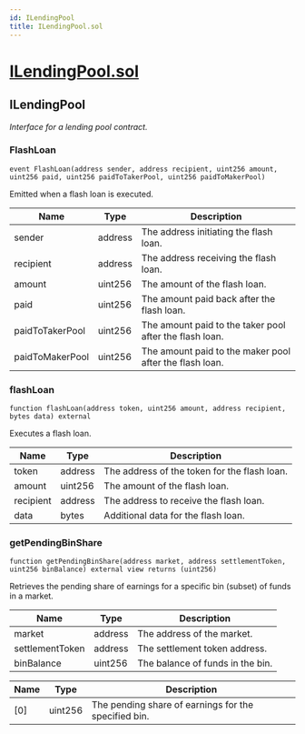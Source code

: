 ```yaml
---
id: ILendingPool
title: ILendingPool.sol
---
```

# [ILendingPool.sol](https://github.com/chromatic-protocol/contracts/tree/main/contracts/core/interfaces/vault/ILendingPool.sol)

## ILendingPool

_Interface for a lending pool contract._

### FlashLoan

```solidity
event FlashLoan(address sender, address recipient, uint256 amount, uint256 paid, uint256 paidToTakerPool, uint256 paidToMakerPool)
```

Emitted when a flash loan is executed.

| Name | Type | Description |
| ---- | ---- | ----------- |
| sender | address | The address initiating the flash loan. |
| recipient | address | The address receiving the flash loan. |
| amount | uint256 | The amount of the flash loan. |
| paid | uint256 | The amount paid back after the flash loan. |
| paidToTakerPool | uint256 | The amount paid to the taker pool after the flash loan. |
| paidToMakerPool | uint256 | The amount paid to the maker pool after the flash loan. |

### flashLoan

```solidity
function flashLoan(address token, uint256 amount, address recipient, bytes data) external
```

Executes a flash loan.

| Name | Type | Description |
| ---- | ---- | ----------- |
| token | address | The address of the token for the flash loan. |
| amount | uint256 | The amount of the flash loan. |
| recipient | address | The address to receive the flash loan. |
| data | bytes | Additional data for the flash loan. |

### getPendingBinShare

```solidity
function getPendingBinShare(address market, address settlementToken, uint256 binBalance) external view returns (uint256)
```

Retrieves the pending share of earnings for a specific bin (subset) of funds in a market.

| Name | Type | Description |
| ---- | ---- | ----------- |
| market | address | The address of the market. |
| settlementToken | address | The settlement token address. |
| binBalance | uint256 | The balance of funds in the bin. |

| Name | Type | Description |
| ---- | ---- | ----------- |
| [0] | uint256 | The pending share of earnings for the specified bin. |

